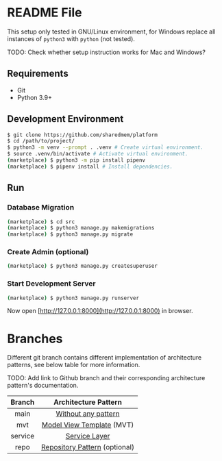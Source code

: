 # README File
This setup only tested in GNU/Linux environment, for Windows replace all
instances of `python3` with `python` (not tested).

TODO: Check whether setup instruction works for Mac and Windows?

## Requirements
- Git
- Python 3.9+


## Development Environment
```bash
$ git clone https://github.com/sharedmem/platform
$ cd /path/to/project/
$ python3 -m venv --prompt . .venv # Create virtual environment.
$ source .venv/bin/activate # Activate virtual environment.
(marketplace) $ python3 -m pip install pipenv
(marketplace) $ pipenv install # Install dependencies.
```


## Run
### Database Migration
```bash
(marketplace) $ cd src
(marketplace) $ python3 manage.py makemigrations
(marketplace) $ python3 manage.py migrate
```


### Create Admin (optional)
```bash
(marketplace) $ python3 manage.py createsuperuser
```


### Start Development Server
```bash
(marketplace) $ python3 manage.py runserver
```

Now open [http://127.0.0.1:8000](http://127.0.0.1:8000) in browser.


# Branches
Different git branch contains different implementation of architecture patterns,
see below table for more information.

TODO: Add link to Github branch and their corresponding architecture pattern's
documentation.

| Branch | Architecture Pattern |
| :----: | :------------------: |
|  main  | [Without any pattern](./docs/patterns.md) |
|  mvt   | [Model View Template](./docs/patterns.md) (MVT) |
| service | [Service Layer](./docs/patterns.md) |
| repo | [Repository Pattern](./docs/patterns.md) (optional) |
